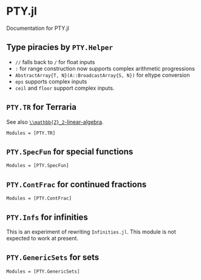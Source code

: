 # PTY.jl

Documentation for PTY.jl

## Type piracies by `PTY.Helper`

- `//` falls back to `/` for float inputs
- `:` for range construction now supports complex arithmetic progressions
- `AbstractArray{T, N}(A::BroadcastArray{S, N})` for eltype conversion
- `eps` supports complex inputs
- `ceil` and `floor` support complex inputs.

## `PTY.TR` for Terraria
See also [``\\mathbb{Z}_2``-linear-algebra](@ref).

```@autodocs
Modules = [PTY.TR]
```

## `PTY.SpecFun` for special functions

```@autodocs
Modules = [PTY.SpecFun]
```

## `PTY.ContFrac` for continued fractions

```@autodocs
Modules = [PTY.ContFrac]
```

## `PTY.Infs` for infinities

This is an experiment of rewriting `Infinities.jl`. This module is not expected to work at present.

## `PTY.GenericSets` for sets

```@autodocs
Modules = [PTY.GenericSets]
```